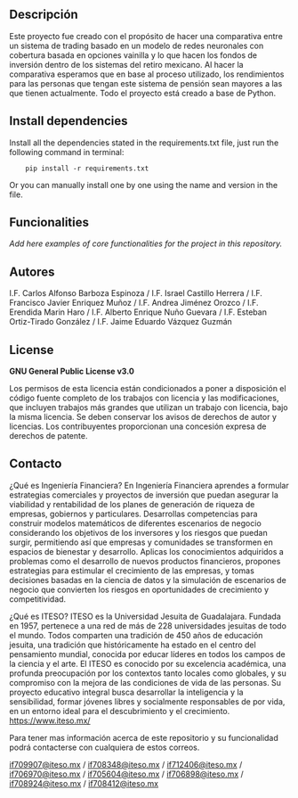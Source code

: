## Descripción
Este proyecto fue creado con el propósito de hacer una comparativa entre un sistema de trading basado en un modelo de redes neuronales con cobertura basada en opciones vainilla y lo que hacen los fondos de inversión dentro de los sistemas del retiro mexicano. Al hacer la comparativa esperamos que en base al proceso utilizado, los rendimientos para las personas que tengan este sistema de pensión sean mayores a las que tienen actualmente. Todo el proyecto está creado a base de Python.


## Install dependencies

Install all the dependencies stated in the requirements.txt file, just run the following command in terminal:

        pip install -r requirements.txt
        
Or you can manually install one by one using the name and version in the file.

## Funcionalities

*Add here examples of core functionalities for the project in this repository.*

## Autores
I.F. Carlos Alfonso Barboza Espinoza / I.F. Israel Castillo Herrera / I.F. Francisco Javier Enriquez Muñoz / I.F. Andrea Jiménez Orozco / I.F. Erendida Marin Haro / I.F. Alberto Enrique Nuño Guevara / I.F. Esteban Ortiz-Tirado González / I.F. Jaime Eduardo Vázquez Guzmán

## License
**GNU General Public License v3.0** 

Los permisos de esta licencia están condicionados a poner a disposición el código fuente completo de los trabajos con licencia y las modificaciones, que incluyen trabajos más grandes que utilizan un trabajo con licencia, bajo la misma licencia. Se deben conservar los avisos de derechos de autor y licencias. Los contribuyentes proporcionan una concesión expresa de derechos de patente.

## Contacto
¿Qué es Ingeniería Financiera?
En Ingeniería Financiera aprendes a formular estrategias comerciales y proyectos de inversión que puedan asegurar la viabilidad y rentabilidad de los planes de generación de riqueza de empresas, gobiernos y particulares. Desarrollas competencias para construir modelos matemáticos de diferentes escenarios de negocio considerando los objetivos de los inversores y los riesgos que puedan surgir, permitiendo así que empresas y comunidades se transformen en espacios de bienestar y desarrollo.
Aplicas los conocimientos adquiridos a problemas como el desarrollo de nuevos productos financieros, propones estrategias para estimular el crecimiento de las empresas, y tomas decisiones basadas en la ciencia de datos y la simulación de escenarios de negocio que convierten los riesgos en oportunidades de crecimiento y competitividad. 

¿Qué es ITESO?
ITESO es la Universidad Jesuita de Guadalajara. Fundada en 1957, pertenece a una red de más de 228 universidades jesuitas de todo el mundo. Todos comparten una tradición de 450 años de educación jesuita, una tradición que históricamente ha estado en el centro del pensamiento mundial, conocida por educar líderes en todos los campos de la ciencia y el arte.
El ITESO es conocido por su excelencia académica, una profunda preocupación por los contextos tanto locales como globales, y su compromiso con la mejora de las condiciones de vida de las personas. Su proyecto educativo integral busca desarrollar la inteligencia y la sensibilidad, formar jóvenes libres y socialmente responsables de por vida, en un entorno ideal para el descubrimiento y el crecimiento.
https://www.iteso.mx/

Para tener mas información acerca de este repositorio y su funcionalidad podrá contacterse con cualquiera de estos correos.

if709907@iteso.mx / if708348@iteso.mx / if712406@iteso.mx / if706970@iteso.mx / if705604@iteso.mx / if706898@iteso.mx / if708924@iteso.mx / if708412@iteso.mx

